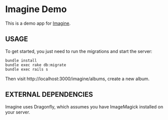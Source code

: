 # Imagine Demo
This is a demo app for [Imagine](http://github.com/knewter/imagine).

## USAGE
To get started, you just need to run the migrations and start the server:

    bundle install
    bundle exec rake db:migrate
    bundle exec rails s

Then visit http://localhost:3000/imagine/albums, create a new album.

## EXTERNAL DEPENDENCIES
Imagine uses Dragonfly, which assumes you have ImageMagick installed on your server.
